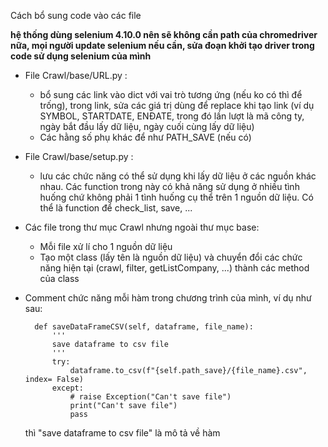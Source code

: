 Cách bổ sung code vào các file


**hệ thống dùng selenium 4.10.0 nên sẽ không cần path của chromedriver nữa, mọi người update selenium nếu cần, sửa đoạn khởi tạo driver trong code sử dụng selenium của mình**

* File Crawl/base/URL.py :
    - bổ sung các link vào dict với vai trò tương ứng (nếu ko có thì để trống), trong link, sửa các giá trị dùng để replace khi tạo link (ví dụ SYMBOL, STARTDATE, ENĐATE, trong đó lần lượt là mã công ty, ngày bắt đầu lấy dữ liệu, ngày cuối cùng lấy dữ liệu)
    - Các hằng số phụ khác để như PATH_SAVE (nếu có)



* File Crawl/base/setup.py :
    - lưu các chức năng có thể sử dụng khi lấy dữ liệu ở các nguồn khác nhau. Các function trong này có khả năng sử dụng ở nhiều tình huống chứ không phải 1 tình huống cụ thể trên 1 nguồn dữ liệu. Có thể là function để check_list, save, ...


* Các file trong thư mục Crawl nhưng ngoài thư mục base:
    - Mỗi file xử lí cho 1 nguồn dữ liệu
    - Tạo một class (lấy tên là nguồn dữ liệu) và chuyển đổi các chức năng hiện tại (crawl, filter, getListCompany, ...) thành các method của class

* Comment chức năng mỗi hàm trong chương trình của mình, ví dụ như sau:

        def saveDataFrameCSV(self, dataframe, file_name):
            '''
            save dataframe to csv file
            '''
            try:
                dataframe.to_csv(f"{self.path_save}/{file_name}.csv", index= False)
            except:
                # raise Exception("Can't save file")
                print("Can't save file")
                pass

    thì "save dataframe to csv file" là mô tả về hàm 